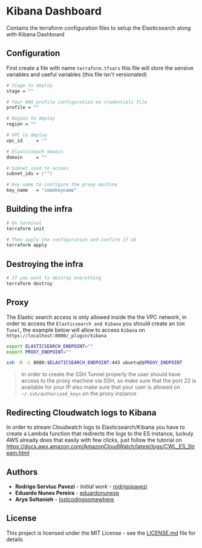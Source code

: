 # Kibana Dashboard

Contains the terraform configuration files to setup the Elasticsearch along with Kibana Dashboard

## Configuration

First create a file with name `terraform.tfvars` this file will store the sensive variables and useful variables (this file isn't versionated)

```bash
# Stage to deploy
stage = ""

# Your AWS profile configuration on credentials file
profile = ""

# Region to deploy
region = ""

# VPC to deploy
vpc_id     = ""

# Elasticseach domain
domain     = ""

# Subnet used to access
subnet_ids = [""]

# Key name to configure the proxy machine
key_name   = "somekeyname"
```

## Building the infra

```bash
# On terminal
terraform init

# Then apply the configuration and confirm if ok
terraform apply
```

## Destroying the infra

```bash
# If you want to destroy everything
terraform destroy
```

## Proxy

The Elastic search access is only allowed inside the the VPC network, in order to access the `Elasticsearch and Kibana` you should create an `SSH Tunel`, the example below will allow to access `Kibana` on `https://localhost:8080/_plugin/kibana`

```bash
export ELASTICSEARCH_ENDPOINT=""
export PROXY_ENDPOINT=""

ssh -N -L 8080:$ELASTICSEARCH_ENDPOINT:443 ubuntu@$PROXY_ENDPOINT
```

> In order to create the SSH Tunnel properly the user should have access to the proxy machine via SSH, so make sure that the port 22 is available for your IP also make sure that your user is allowed on `~/.ssh/authorized_keys` on the proxy instance

## Redirecting Cloudwatch logs to Kibana

In order to stream Cloudwatch logs to Elasticsearch/Kibana you have to create a Lambda function that redirects the logs to the ES instance, luckuly AWS already does that easily with few clicks, just follow the tutorial on https://docs.aws.amazon.com/AmazonCloudWatch/latest/logs/CWL_ES_Stream.html

## Authors

* **Rodrigo Serviuc Pavezi** - *Initial work* - [rodrigopavezi](https://gitlab.com/rodrigopavezi)
* **Eduardo Nunes Pereira** - [eduardonunesp](https://gitlab.com/eduardonunesp)
* **Arya Soltanieh** - [lostcodingsomewhere](https://gitlab.com/lostcodingsomewhere)

## License

This project is licensed under the MIT License - see the [LICENSE.md](LICENSE.md) file for details





